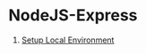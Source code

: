 # NodeJS-Express

1. [Setup Local Environment](https://github.com/chefboyronron/NodeJS-Express/tree/master/setup-environment)
